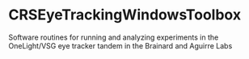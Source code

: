# CRSEyeTrackingWindowsToolbox
Software routines for running and analyzing experiments in the OneLight/VSG eye tracker tandem in the Brainard and Aguirre Labs
